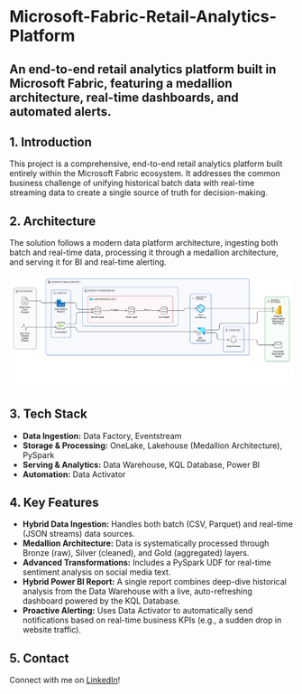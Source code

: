 # Microsoft-Fabric-Retail-Analytics-Platform
An end-to-end retail analytics platform built in Microsoft Fabric, featuring a medallion architecture, real-time dashboards, and automated alerts.
---

## 1. Introduction

This project is a comprehensive, end-to-end retail analytics platform built entirely within the Microsoft Fabric ecosystem. It addresses the common business challenge of unifying historical batch data with real-time streaming data to create a single source of truth for decision-making.

## 2. Architecture

The solution follows a modern data platform architecture, ingesting both batch and real-time data, processing it through a medallion architecture, and serving it for BI and real-time alerting.

![Architecture Diagram](./architecture/architecture_diagram.png)

## 3. Tech Stack

- **Data Ingestion:** Data Factory, Eventstream
- **Storage & Processing:** OneLake, Lakehouse (Medallion Architecture), PySpark
- **Serving & Analytics:** Data Warehouse, KQL Database, Power BI
- **Automation:** Data Activator

## 4. Key Features

- **Hybrid Data Ingestion:** Handles both batch (CSV, Parquet) and real-time (JSON streams) data sources.
- **Medallion Architecture:** Data is systematically processed through Bronze (raw), Silver (cleaned), and Gold (aggregated) layers.
- **Advanced Transformations:** Includes a PySpark UDF for real-time sentiment analysis on social media text.
- **Hybrid Power BI Report:** A single report combines deep-dive historical analysis from the Data Warehouse with a live, auto-refreshing dashboard powered by the KQL Database.
- **Proactive Alerting:** Uses Data Activator to automatically send notifications based on real-time business KPIs (e.g., a sudden drop in website traffic).

## 5. Contact

Connect with me on [LinkedIn](linkedin.com/in/manoj-k-498b70124)!
